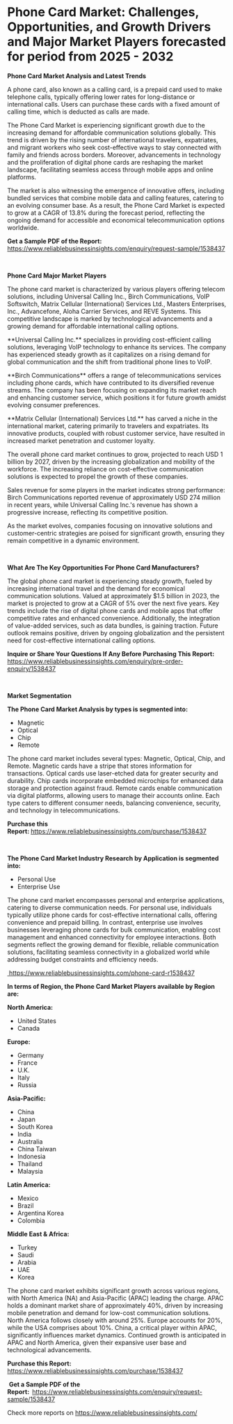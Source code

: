<p><h1>Phone Card Market: Challenges, Opportunities, and Growth Drivers and Major Market Players forecasted for period from 2025 - 2032</h1></p><p><strong>Phone Card Market Analysis and Latest Trends</strong></p>
<p><p>A phone card, also known as a calling card, is a prepaid card used to make telephone calls, typically offering lower rates for long-distance or international calls. Users can purchase these cards with a fixed amount of calling time, which is deducted as calls are made. </p><p>The Phone Card Market is experiencing significant growth due to the increasing demand for affordable communication solutions globally. This trend is driven by the rising number of international travelers, expatriates, and migrant workers who seek cost-effective ways to stay connected with family and friends across borders. Moreover, advancements in technology and the proliferation of digital phone cards are reshaping the market landscape, facilitating seamless access through mobile apps and online platforms. </p><p>The market is also witnessing the emergence of innovative offers, including bundled services that combine mobile data and calling features, catering to an evolving consumer base. As a result, the Phone Card Market is expected to grow at a CAGR of 13.8% during the forecast period, reflecting the ongoing demand for accessible and economical telecommunication options worldwide.</p></p>
<p><strong>Get a Sample PDF of the Report:&nbsp;</strong> <a href="https://www.reliablebusinessinsights.com/enquiry/request-sample/1538437?utm_campaign=2768&utm_medium=2&utm_source=Github&utm_content=ia&utm_term=06042025&utm_id=phone-card">https://www.reliablebusinessinsights.com/enquiry/request-sample/1538437</a></p>
<p>&nbsp;</p>
<p><strong>Phone Card Major Market Players</strong></p>
<p><p>The phone card market is characterized by various players offering telecom solutions, including Universal Calling Inc., Birch Communications, VoIP Softswitch, Matrix Cellular (International) Services Ltd., Masters Enterprises, Inc., Advancefone, Aloha Carrier Services, and REVE Systems. This competitive landscape is marked by technological advancements and a growing demand for affordable international calling options.</p><p>**Universal Calling Inc.** specializes in providing cost-efficient calling solutions, leveraging VoIP technology to enhance its services. The company has experienced steady growth as it capitalizes on a rising demand for global communication and the shift from traditional phone lines to VoIP. </p><p>**Birch Communications** offers a range of telecommunications services including phone cards, which have contributed to its diversified revenue streams. The company has been focusing on expanding its market reach and enhancing customer service, which positions it for future growth amidst evolving consumer preferences.</p><p>**Matrix Cellular (International) Services Ltd.** has carved a niche in the international market, catering primarily to travelers and expatriates. Its innovative products, coupled with robust customer service, have resulted in increased market penetration and customer loyalty.</p><p>The overall phone card market continues to grow, projected to reach USD 1 billion by 2027, driven by the increasing globalization and mobility of the workforce. The increasing reliance on cost-effective communication solutions is expected to propel the growth of these companies.</p><p>Sales revenue for some players in the market indicates strong performance: Birch Communications reported revenue of approximately USD 274 million in recent years, while Universal Calling Inc.'s revenue has shown a progressive increase, reflecting its competitive position.</p><p>As the market evolves, companies focusing on innovative solutions and customer-centric strategies are poised for significant growth, ensuring they remain competitive in a dynamic environment.</p></p>
<p>&nbsp;</p>
<p><strong>What Are The Key Opportunities For Phone Card Manufacturers?</strong></p>
<p><p>The global phone card market is experiencing steady growth, fueled by increasing international travel and the demand for economical communication solutions. Valued at approximately $1.5 billion in 2023, the market is projected to grow at a CAGR of 5% over the next five years. Key trends include the rise of digital phone cards and mobile apps that offer competitive rates and enhanced convenience. Additionally, the integration of value-added services, such as data bundles, is gaining traction. Future outlook remains positive, driven by ongoing globalization and the persistent need for cost-effective international calling options.</p></p>
<p><strong>Inquire or Share Your Questions If Any Before Purchasing This Report:</strong> <a href="https://www.reliablebusinessinsights.com/enquiry/pre-order-enquiry/1538437?utm_campaign=2768&utm_medium=2&utm_source=Github&utm_content=ia&utm_term=06042025&utm_id=phone-card">https://www.reliablebusinessinsights.com/enquiry/pre-order-enquiry/1538437</a></p>
<p>&nbsp;</p>
<p><strong>Market Segmentation</strong></p>
<p><strong>The Phone Card Market Analysis by types is segmented into:</strong></p>
<p><ul><li>Magnetic</li><li>Optical</li><li>Chip</li><li>Remote</li></ul></p>
<p><p>The phone card market includes several types: Magnetic, Optical, Chip, and Remote. Magnetic cards have a stripe that stores information for transactions. Optical cards use laser-etched data for greater security and durability. Chip cards incorporate embedded microchips for enhanced data storage and protection against fraud. Remote cards enable communication via digital platforms, allowing users to manage their accounts online. Each type caters to different consumer needs, balancing convenience, security, and technology in telecommunications.</p></p>
<p><strong>Purchase this Report:&nbsp;</strong><a href="https://www.reliablebusinessinsights.com/purchase/1538437?utm_campaign=2768&utm_medium=2&utm_source=Github&utm_content=ia&utm_term=06042025&utm_id=phone-card">https://www.reliablebusinessinsights.com/purchase/1538437</a></p>
<p>&nbsp;</p>
<p><strong>The Phone Card Market Industry Research by Application is segmented into:</strong></p>
<p><ul><li>Personal Use</li><li>Enterprise Use</li></ul></p>
<p><p>The phone card market encompasses personal and enterprise applications, catering to diverse communication needs. For personal use, individuals typically utilize phone cards for cost-effective international calls, offering convenience and prepaid billing. In contrast, enterprise use involves businesses leveraging phone cards for bulk communication, enabling cost management and enhanced connectivity for employee interactions. Both segments reflect the growing demand for flexible, reliable communication solutions, facilitating seamless connectivity in a globalized world while addressing budget constraints and efficiency needs.</p></p>
<p><a href="https://www.reliablebusinessinsights.com/phone-card-r1538437?utm_campaign=2768&utm_medium=2&utm_source=Github&utm_content=ia&utm_term=06042025&utm_id=phone-card">&nbsp;https://www.reliablebusinessinsights.com/phone-card-r1538437</a></p>
<p><strong>In terms of Region, the Phone Card Market Players available by Region are:</strong></p>
<p>
    <p> <strong> North America: </strong>
        <ul>
            <li>United States</li>
            <li>Canada</li>
        </ul>
        </p> 
    <p> <strong> Europe: </strong>
        <ul>
            <li>Germany</li>
            <li>France</li>
            <li>U.K.</li>
            <li>Italy</li>
            <li>Russia</li>
        </ul>
        </p> 
    <p> <strong> Asia-Pacific: </strong>
        <ul>
            <li>China</li>
            <li>Japan</li>
            <li>South Korea</li>
            <li>India</li>
            <li>Australia</li>
            <li>China Taiwan</li>
            <li>Indonesia</li>
            <li>Thailand</li>
            <li>Malaysia</li>
        </ul>
        </p> 
    <p> <strong> Latin America: </strong>
        <ul>
            <li>Mexico</li>
            <li>Brazil</li>
            <li>Argentina Korea</li>
            <li>Colombia</li>
        </ul>
        </p> 
    <p> <strong> Middle East & Africa: </strong>
        <ul>
            <li>Turkey</li>
            <li>Saudi</li>
            <li>Arabia</li>
            <li>UAE</li>
            <li>Korea</li>
        </ul>
    </p>
    </p>
<p><p>The phone card market exhibits significant growth across various regions, with North America (NA) and Asia-Pacific (APAC) leading the charge. APAC holds a dominant market share of approximately 40%, driven by increasing mobile penetration and demand for low-cost communication solutions. North America follows closely with around 25%. Europe accounts for 20%, while the USA comprises about 10%. China, a critical player within APAC, significantly influences market dynamics. Continued growth is anticipated in APAC and North America, given their expansive user base and technological advancements.</p></p>
<p><strong>Purchase this Report: </strong><a href="https://www.reliablebusinessinsights.com/purchase/1538437?utm_campaign=2768&utm_medium=2&utm_source=Github&utm_content=ia&utm_term=06042025&utm_id=phone-card">https://www.reliablebusinessinsights.com/purchase/1538437</a></p>
<p>&nbsp;<strong>Get a Sample PDF of the Report:&nbsp;&nbsp;</strong><a href="https://www.reliablebusinessinsights.com/enquiry/request-sample/1538437?utm_campaign=2768&utm_medium=2&utm_source=Github&utm_content=ia&utm_term=06042025&utm_id=phone-card">https://www.reliablebusinessinsights.com/enquiry/request-sample/1538437</a></p>
<p><strong></strong></p>
<p>Check more reports on <a href="https://www.reliablebusinessinsights.com/?utm_campaign=2768&utm_medium=2&utm_source=Github&utm_content=ia&utm_term=06042025&utm_id=phone-card">https://www.reliablebusinessinsights.com/</a></p>